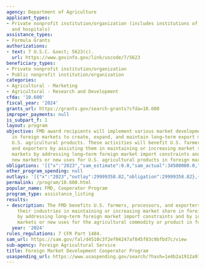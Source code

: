 ```yaml
---
agency: Department of Agriculture
applicant_types:
- Private nonprofit institution/organization (includes institutions of higher education
  and hospitals)
assistance_types:
- Formula Grants
authorizations:
- text: 7 U.S.C. &sect; 5623(c).
  url: https://www.govinfo.gov/link/uscode/7/5623
beneficiary_types:
- Private nonprofit institution/organization
- Public nonprofit institution/organization
categories:
- Agricultural - Marketing
- Agricultural - Research and Development
cfda: '10.600'
fiscal_year: '2024'
grants_url: https://grants.gov/search-grants?cfda=10.600
improper_payments: null
is_subpart_f: 1
layout: program
objective: FMD award recipients will implement various market development activities
  in foreign markets to create, expand, and maintain long–term export markets for
  U.S. agricultural products. These activities will benefit U.S. farmers, processors,
  and exporters by assisting them in maintaining or increasing market share in foreign
  markets by addressing long–term foreign market import constraints and by identifying
  new markets or new uses for U.S. agricultural products in foreign markets.
obligations: '[{"x":"2023","sam_estimate":0.0,"sam_actual":34500000.0,"usa_spending_actual":29999358.82},{"x":"2024","sam_estimate":0.0,"sam_actual":34500000.0,"usa_spending_actual":29949395.27},{"x":"2025","sam_estimate":0.0,"sam_actual":34500000.0,"usa_spending_actual":0.0}]'
other_program_spending: null
outlays: '[{"x":"2023","outlay":29999358.82,"obligation":29999358.82},{"x":"2024","outlay":23035569.79,"obligation":29949395.27},{"x":"2025","outlay":0.0,"obligation":0.0}]'
permalink: /program/10.600.html
popular_name: FMD, Cooperator Program
program_type: assistance_listing
results:
- description: The FMD benefits U.S. farmers, processors, and exporters by assisting
    their industries in maintaining or increasing market share in foreign markets
    by addressing long–term foreign market import constraints and by identifying new
    markets or new uses for the agricultural commodity or product in foreign markets.
  year: '2024'
rules_regulations: 7 CFR Part 1484.
sam_url: https://sam.gov/fal/d4510c3f2ef04247af845f03c9bfbd7c/view
sub-agency: Foreign Agricultural Service
title: Foreign Market Development Cooperator Program
usaspending_url: https://www.usaspending.gov/search/?hash=1e4b2a1912a910f74949582b19c9377c
---
```

